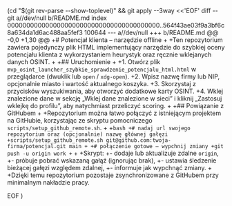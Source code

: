  (cd "$(git rev-parse --show-toplevel)" && git apply --3way <<'EOF' 
diff --git a//dev/null b/README.md
index 0000000000000000000000000000000000000000..564f43ae03f9a3bf6c8a634da1d6ac488aa5fef3 100644
--- a//dev/null
+++ b/README.md
@@ -0,0 +1,30 @@
+# Potencjał klienta – narzędzie offline
+
+Ten repozytorium zawiera pojedynczy plik HTML implementujący narzędzie do szybkiej oceny potencjału klienta z wykorzystaniem heurystyk oraz ręcznie wklejanych danych OSINT.
+
+## Uruchomienie
+
+1. Otwórz plik `mvp_osint_launcher_szybkie_sprawdzenie_potencjalu_html.html` w przeglądarce (dwuklik lub `open` / `xdg-open`).
+2. Wpisz nazwę firmy lub NIP, opcjonalnie miasto i wartość aktualnego koszyka.
+3. Skorzystaj z przycisków wyszukiwania, aby otworzyć dodatkowe karty OSINT.
+4. Wklej znalezione dane w sekcję „Wklej dane znalezione w sieci” i kliknij „Zastosuj wklejkę do profilu”, aby natychmiast przeliczyć scoring.
+
+## Powiązanie z GitHubem
+
+Repozytorium można łatwo połączyć z istniejącym projektem na GitHubie, korzystając ze skryptu pomocniczego `scripts/setup_github_remote.sh`.
+
+```bash
+# nadaj url swojego repozytorium oraz (opcjonalnie) nazwę głównej gałęzi
+scripts/setup_github_remote.sh git@github.com:twoja-firma/potencjal.git main
+
+# połączenie gotowe – wypchnij zmiany
+git push -u origin work
+```
+
+Skrypt:
+- dodaje lub aktualizuje zdalne `origin`,
+- próbuje pobrać wskazaną gałąź (ignorując brak),
+- ustawia śledzenie bieżącej gałęzi względem zdalnej,
+- informuje jak wypchnąć zmiany.
+
+Dzięki temu repozytorium pozostaje zsynchronizowane z GitHubem przy minimalnym nakładzie pracy.
 
EOF
)
